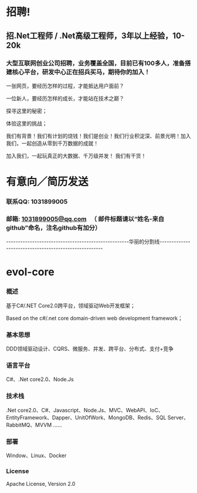 
# 招聘!

## 招.Net工程师 / .Net高级工程师，3年以上经验，10-20k

### 大型互联网创业公司招聘，业务覆盖全国，目前已有100多人，准备搭建核心平台，研发中心正在招兵买马，期待你的加入！

一张网页，要经历怎样的过程，才能抵达用户面前？

一位新人，要经历怎样的成长，才能站在技术之巅？

探寻这里的秘密；

体验这里的挑战；

我们有背景！我们有计划的烧钱！我们是创业！我们行业积淀深、前景光明！加入我们，一起创造从零到千万数据的成就！

加入我们，一起玩真正的大数据、千万级并发！ 我们有干货！

# 有意向／简历发送 

### 联系QQ: 1031899005     

### 邮箱: 1031899005@qq.com   （ 邮件标题请以“姓名-来自github”命名，注名github有加分）




----------------------------------------------------华丽的分割线------------------------------------------------------


# evol-core

### 概述

基于C#/.NET Core2.0跨平台，领域驱动Web开发框架；

Based on the c#/.net core domain-driven web development framework；

### 基本思想

DDD领域驱动设计、CQRS、微服务、并发、跨平台、分布式、支付+竞争

### 语言平台

C#、.Net core2.0、Node.Js

### 技术栈

.Net core2.0、C#、Javascript、Node.Js、MVC、WebAPI、IoC、EntityFramework、Dapper、UnitOfWork、MongoDB、Redis、SQL Server、RabbitMQ、MVVM ......

### 部署

Window、Linux、Docker

### License

Apache License, Version 2.0

